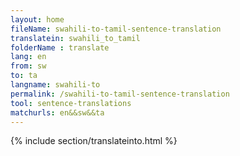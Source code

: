 ```yaml
---
layout: home
fileName: swahili-to-tamil-sentence-translation
translatein: swahili_to_tamil
folderName : translate
lang: en
from: sw
to: ta
langname: swahili-to
permalink: /swahili-to-tamil-sentence-translation
tool: sentence-translations
matchurls: en&&sw&&ta
---
```

{% include section/translateinto.html %}
